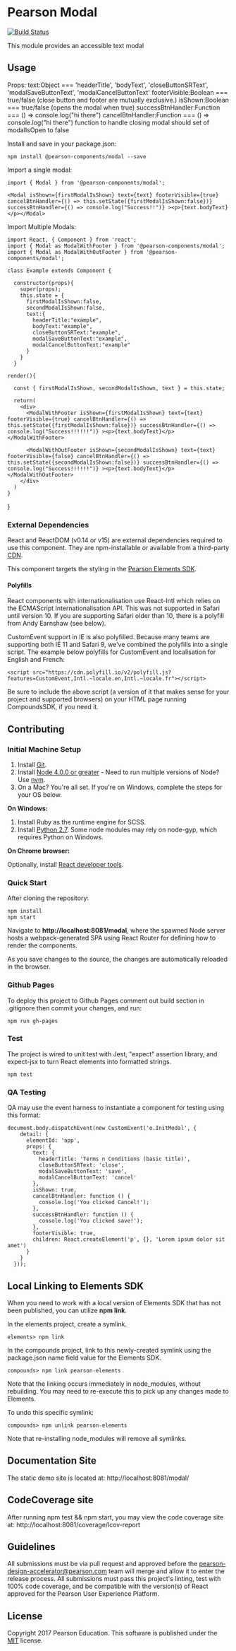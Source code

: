 # Pearson Modal
[![Build Status](https://travis-ci.org/Pearson-Higher-Ed/modal.svg?branch=master)](https://travis-ci.org/Pearson-Higher-Ed/modal)

This module provides an accessible text modal

## Usage

Props:
  text:Object === 'headerTitle', 'bodyText', 'closeButtonSRText', 'modalSaveButtonText', 'modalCancelButtonText'
  footerVisible:Boolean === true/false (close button and footer are mutually exclusive.)
  isShown:Boolean === true/false (opens the modal when true)
  successBtnHandler:Function === () => console.log("hi there")
  cancelBtnHandler:Function === () => console.log("hi there") function to handle closing modal should set of modalIsOpen to false


Install and save in your package.json:

    npm install @pearson-components/modal --save

Import a single modal:

    import { Modal } from '@pearson-components/modal';

    <Modal isShown={firstModalIsShown} text={text} footerVisible={true} cancelBtnHandler={() => this.setState({firstModalIsShown:false})} successBtnHandler={() => console.log("Success!!")} ><p>{text.bodyText}</p></Modal>


Import Multiple Modals:

    import React, { Component } from 'react';
    import { Modal as ModalWithFooter } from '@pearson-components/modal';
    import { Modal as ModalWithOutFooter } from '@pearson-components/modal';

    class Example extends Component {

      constructor(props){
        super(props);
        this.state = {
          firstModalIsShown:false,
          secondModalIsShown:false,
          text:{
            headerTitle:"example",
            bodyText:"example",
            closeButtonSRText:"example",
            modalSaveButtonText:"example",
            modalCancelButtonText:"example"
          }
        }
      }

    render(){

      const { firstModalIsShown, secondModalIsShown, text } = this.state;
      
      return(
        <div>
          <ModalWithFooter isShown={firstModalIsShown} text={text} footerVisible={true} cancelBtnHandler={() => this.setState({firstModalIsShown:false})} successBtnHandler={() => console.log("Success!!!!!!")} ><p>{text.bodyText}</p></ModalWithFooter>

          <ModalWithOutFooter isShown={secondModalIsShown} text={text} footerVisible={false} cancelBtnHandler={() => this.setState({secondModalIsShown:false})} successBtnHandler={() => console.log("Success!!!!!!")} ><p>{text.bodyText}</p></ModalWithOutFooter>
        </div>
      )
    }
  }

### External Dependencies

React and ReactDOM (v0.14 or v15) are external dependencies required to use this component. They are npm-installable or
available from a third-party [CDN](https://cdnjs.com/libraries/react/).

This component targets the styling in the [Pearson Elements SDK](https://www.npmjs.com/package/pearson-elements).

#### Polyfills

React components with internationalisation use React-Intl which relies on the ECMAScript Internationalisation API. This was not supported in Safari until version 10. If you are supporting Safari older than 10, there is a polyfill from Andy Earnshaw (see below).

CustomEvent support in IE is also polyfilled. Because many teams are supporting both IE 11 and Safari 9, we've combined the polyfills into a single script. The example below polyfills for CustomEvent and localisation for English and French:

```
<script src="https://cdn.polyfill.io/v2/polyfill.js?features=CustomEvent,Intl.~locale.en,Intl.~locale.fr"></script>
```

Be sure to include the above script (a version of it that makes sense for your project and supported browsers) on your HTML page running CompoundsSDK, if you need it.

## Contributing

### Initial Machine Setup

1. Install [Git](https://git-scm.com/downloads).
2. Install [Node 4.0.0 or greater](https://nodejs.org) - Need to run multiple versions of Node? Use [nvm](https://github.com/creationix/nvm).
3. On a Mac? You're all set. If you're on Windows, complete the steps for your OS below.

**On Windows:**

1. Install Ruby as the runtime engine for SCSS.
2. Install [Python 2.7](https://www.python.org/downloads/). Some node modules may rely on node-gyp, which requires Python on Windows.

**On Chrome browser:**

Optionally, install [React developer tools](https://chrome.google.com/webstore/detail/react-developer-tools/fmkadmapgofadopljbjfkapdkoienihi?hl=en).

### Quick Start

After cloning the repository:

    npm install
    npm start

Navigate to **http://localhost:8081/modal**, where the spawned Node server hosts a webpack-generated SPA using
React Router for defining how to render the components.

As you save changes to the source, the changes are automatically reloaded in the browser.

### Github Pages

To deploy this project to Github Pages comment out build section in .gitignore then commit your changes, and run:

    npm run gh-pages


### Test

The project is wired to unit test with Jest, "expect" assertion library, and expect-jsx to turn React
elements into formatted strings.

    npm test

### QA Testing

QA may use the event harness to instantiate a component for testing using this format:
```
document.body.dispatchEvent(new CustomEvent('o.InitModal', {
    detail: {
      elementId: 'app',
      props: {
        text: {
          headerTitle: 'Terms n Conditions (basic title)',
          closeButtonSRText: 'close',
          modalSaveButtonText: 'save',
          modalCancelButtonText: 'cancel'
        },
        isShown: true,
        cancelBtnHandler: function () {
          console.log('You clicked Cancel!');
        },
        successBtnHandler: function () {
          console.log('You clicked save!');
        },
        footerVisible: true,
        children: React.createElement('p', {}, 'Lorem ipsum dolor sit amet')
      }
    }
  }));
```
## Local Linking to Elements SDK

When you need to work with a local version of Elements SDK that has not been published, you can utilize **npm link**.

In the elements project, create a symlink.

    elements> npm link

In the compounds project, link to this newly-created symlink using the package.json name field value for the Elements SDK.

    compounds> npm link pearson-elements

Note that the linking occurs immediately in node_modules, without rebuilding. You may need to re-execute this to pick up
any changes made to Elements.

To undo this specific symlink:

    compounds> npm unlink pearson-elements

Note that re-installing node_modules will remove all symlinks.

## Documentation Site

The static demo site is located at:
http://localhost:8081/modal/

## CodeCoverage site

After running npm test && npm start, you may view the code coverage site at:
http://localhost:8081/coverage/lcov-report


## Guidelines

All submissions must be via pull request and approved before the pearson-design-accelerator@pearson.com team will merge
and allow it to enter the release process. All submissions must pass this project's linting, test with 100% code coverage,
and be compatible with the version(s) of React approved for the Pearson User Experience Platform.

## License

Copyright 2017 Pearson Education. This software is published under the [MIT](LICENSE) license.
